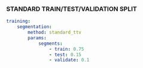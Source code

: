 ### STANDARD TRAIN/TEST/VALIDATION SPLIT
```yaml
training:
    segmentation:
        method: standard_ttv
        params:
            segments:
                - train: 0.75
                - test: 0.15
                - validate: 0.1
```